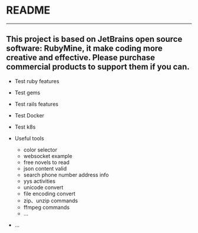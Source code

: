 # README

---
This project is based on JetBrains open source software: RubyMine, it make coding more creative and effective. Please
purchase commercial products to support them if you can.
---

* Test ruby features

* Test gems

* Test rails features

* Test Docker

* Test k8s

* Useful tools
    - color selector
    - websocket example  
    - free novels to read
    - json content valid
    - search phone number address info
    - yys activities
    - unicode convert
    - file encoding convert
    - zip、unzip commands
    - ffmpeg commands
    - ...

* ...
